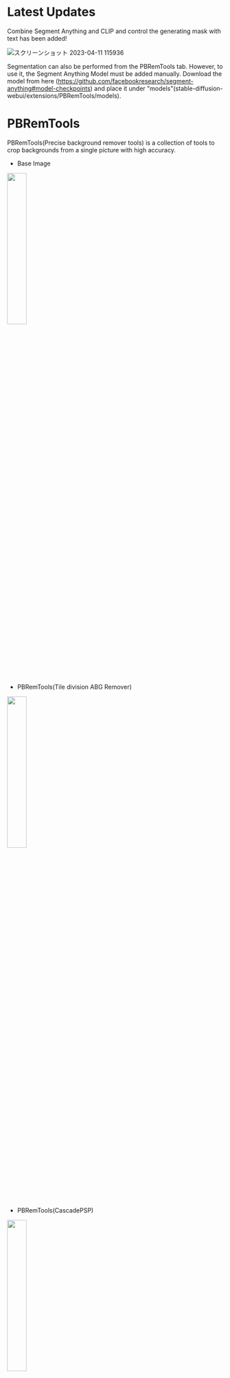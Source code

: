 # Latest Updates
Combine Segment Anything and CLIP and control the generating mask with text has been added!

![スクリーンショット 2023-04-11 115936](https://user-images.githubusercontent.com/48423148/231046410-3322ad98-f972-40cf-b51d-84ff3e91cb2a.png)

Segmentation can also be performed from the PBRemTools tab.
However, to use it, the Segment Anything Model must be added manually.
Download the model from here (https://github.com/facebookresearch/segment-anything#model-checkpoints) and place it under "models"(stable-diffusion-webui/extensions/PBRemTools/models).


# PBRemTools
PBRemTools(Precise background remover tools) is a collection of tools to crop backgrounds from a single picture with high accuracy.

- Base Image
<img src="https://user-images.githubusercontent.com/48423148/229968165-9effdc0e-db85-41d1-bfdb-1031665af88d.png" width="30%">

- PBRemTools(Tile division ABG Remover)
<img src="https://user-images.githubusercontent.com/48423148/229968905-e3ddcb5a-9421-4139-acdb-b9e4429e21e5.png" width="30%">

- PBRemTools(CascadePSP)
<img src="https://user-images.githubusercontent.com/48423148/229969256-d9c2e93f-9767-4ab9-a900-44c4051c281d.png" width="30%">

- ABG Remover
<img src="https://user-images.githubusercontent.com/48423148/229969296-c1367d84-056b-42e6-af5e-761234ae4e7b.png" width="30%">


- RemBG
<img src="https://user-images.githubusercontent.com/48423148/229969693-b7cf06f8-bd01-4dea-b604-f8f98a8c0d5d.png" width="30%">


# Tools
## Tile division ABG Remover
This tool is based on Anime Remove Background(https://huggingface.co/spaces/skytnt/anime-remove-background) and ABG_extension(https://github.com/KutsuyaYuki/ABG_extension).

Post-processing is added for more precise cropping based on the mask image generated by Anime Remove Background.

In this post-processing step, the input image is divided into a specified number of tiles, and the pixels in each tile are clustered based on color information.

<img src="https://user-images.githubusercontent.com/48423148/229971110-2a2e60b2-9ddb-408e-b4c9-0a909ee9b9ae.png" width="30%">


Extract clusters whose mask image content exceeds a threshold value as foreground.

### Parameters
- horizontal split num: Number of horizontal tile divisions.
- vertical split num: Number of vertical tile segments.
- n_cluster: Number of clusters based on color information.
- alpha threshold: Transparency of the mask considered as foreground.
- mask content ratio: Threshold for how much mask a cluster should contain to be considered foreground.


## CascadePSP
This tool is based on CascadePSP(https://github.com/hkchengrex/CascadePSP).

# Installation
- Stable diffusion web ui.
Install from webui's Extensions tab.




